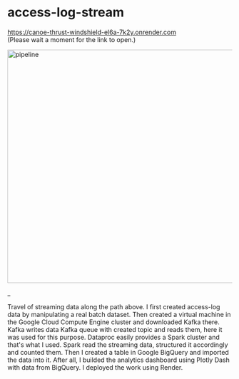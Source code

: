 ﻿# access-log-stream

https://canoe-thrust-windshield-el6a-7k2y.onrender.com                                                 
(Please wait a moment for the link to open.)


<img width="524" alt="pipeline" src="https://github.com/tinabl/access-log-stream/assets/93467399/849db448-e007-4a02-bdf3-75b389dc065d">


_

Travel of streaming data along the path above. I first created access-log data by manipulating a real batch dataset. Then created a virtual machine in the Google Cloud Compute Engine cluster and downloaded Kafka there. Kafka writes data Kafka queue with created topic and reads them, here it was used for this purpose. Dataproc easily provides a Spark cluster and that's what I used. Spark  read the streaming data, structured it accordingly and counted them. Then I created a table in Google BigQuery and imported the data into it. After all, I builded the analytics dashboard using Plotly Dash with data from BigQuery. I deployed the work using Render.
